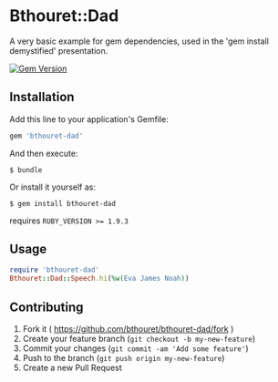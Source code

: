# Bthouret::Dad

A very basic example for gem dependencies, used in the 'gem install demystified' presentation.

[![Gem Version](https://badge.fury.io/rb/bthouret-dad.svg)](http://badge.fury.io/rb/bthouret-dad)

## Installation

Add this line to your application's Gemfile:

```ruby
gem 'bthouret-dad'
```

And then execute:

    $ bundle

Or install it yourself as:

    $ gem install bthouret-dad

requires `RUBY_VERSION >= 1.9.3`

## Usage

```ruby
require 'bthouret-dad'
Bthouret::Dad::Speech.hi(%w(Eva James Noah))
```

## Contributing

1. Fork it ( https://github.com/bthouret/bthouret-dad/fork )
2. Create your feature branch (`git checkout -b my-new-feature`)
3. Commit your changes (`git commit -am 'Add some feature'`)
4. Push to the branch (`git push origin my-new-feature`)
5. Create a new Pull Request
